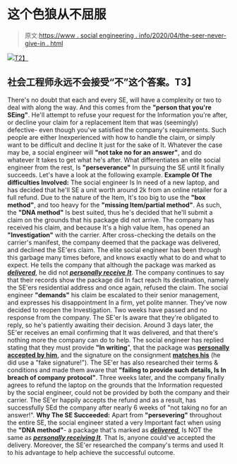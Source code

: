 # 这个色狼从不屈服

> 原文:[https://www . social engineering . info/2020/04/the-seer-never-give-in . html](https://www.socialengineering.info/2020/04/the-seer-never-gives-in.html)

[![](../Images/4154b329c576521a092328db7c293390.png)T2】](https://1.bp.blogspot.com/-SY-yJRxONZM/Xp11rf-SZOI/AAAAAAAAj38/crL85BKgIWEe1YYKisjgcpgPnJOKn5btwCLcBGAsYHQ/s1600/Social%2BEngineering%2BPerseverance.%2Bwww.socialengineers.net.png)

## 社会工程师永远不会接受“不”这个答案。T3】

There's no doubt that each and every SE, will have a complexity or two to deal with along the way. And this comes from the **"person that you're SEing"**. He'll attempt to refuse your request for the Information you're after, or decline your claim for a replacement Item that was (seemingly) defective- even though you've satisfied the company's requirements.
  Such people are either Inexperienced with how to handle the claim, or simply want to be difficult and decline It just for the sake of It. Whatever the case may be, a social engineer will **"not take no for an answer"**, and do whatever It takes to get what he's after. What differentiates an elite social engineer from the rest, Is **"perseverance"** In pursuing the SE until It finally succeeds. Let's have a look at the following example.
  **Example Of The difficulties Involved:**
  The social engineer Is In need of a new laptop, and has decided that he'll SE a unit worth around 2k from an online retailer for a full refund. Due to the nature of the Item, It's too big to use the **"box method"**, and too heavy for the **"missing Item/partial method"**. As such, the **"DNA method"** Is best suited, thus he's decided that he'll submit a claim on the grounds that his package did not arrive.
  The company has received his claim, and because It's a high value Item, has opened an **"Investigation"** with the carrier. After cross-checking the details on the carrier's manifest, the company deemed that the package was delivered, and declined the SE'ers claim. The elite social engineer has been through this garbage many times before, and knows exactly what to do and what to expect.
  He tells the company that although the package was marked as <u>***delivered***,</u> he did not <u>***personally receive** **It***</u>. The company continues to say that their records show the package did In fact reach Its destination, namely the SE'ers residential address and once again, refused the claim. The social engineer **"demands"** his claim be escalated to their senior management, and expresses his disappointment In a firm, yet polite manner.
  They've now decided to reopen the Investigation. Two weeks have passed and no response from the company. The SE'er Is aware that they're obligated to reply, so he's patiently awaiting their decision. Around 3 days later, the SE'er receives an email confirming that It was delivered, and that there's nothing more the company can do to help.
  The social engineer has replied stating that they must provide **"In writing**", that the package was <u>**personally accepted by him**,</u> and the signature on the consignment **<u>matches his</u>** (he did use a "fake signature!"). The SE'er has also researched their terms & conditions and made them aware that **"failing to provide such details, Is In breach of company protocol"**.
  Three weeks later, and the company finally agrees to refund the laptop on the grounds that the Information requested by the social engineer, could not be provided by both the company and their carrier. The SE'er happily accepts the refund and as a result, has successfully SEd the company after nearly 6 weeks of "not taking no for an answer!".
  **Why The SE Succeeded:**
  Apart from **"persevering"** throughout the entire SE, the social engineer stated a very Important fact when using the **"DNA method"**- a package that's marked as <u>***delivered**,*</u> Is NOT the same as **<u>*personally receiving It*</u>**. That Is, anyone could've accepted the delivery. Moreover, the SE'er researched the company's terms and used It to his advantage to help achieve the successful outcome.